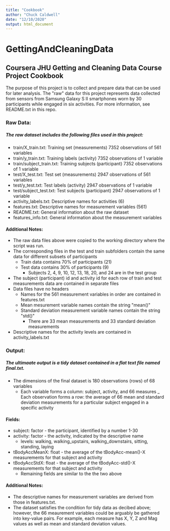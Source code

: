```yaml
---
title: "Cookbook"
author: "Chuck Caldwell"
date: "12/10/2020"
output: html_document
---
```


# GettingAndCleaningData
## Coursera JHU Getting and Cleaning Data Course Project Cookbook

The purpose of this project is to collect and prepare data that can be used for
later analysis. The "raw" data for this project represents data collected from
sensors from Samsung Galaxy S II smartphones worn by 30 participants while
engaged in six activities. For more information, see README.txt in this repo. 

### Raw Data:
##### The raw dataset includes the following files used in this project:
- train/X_train.txt: Training set (measurements) 7352 observations of 561 variables
- train/y_train.txt: Training labels (activity) 7352 observations of 1 variable
- train/subject_train.txt: Training subjects (participant) 7352 observations of 1 variable
- test/X_test.txt: Test set (measurements) 2947 observations of 561 variables
- test/y_test.txt: Test labels (activity) 2947 observations of 1 variable
- test/subject_test.txt: Test subjects (participant) 2947 observations of 1 variable
- activity_labels.txt: Descriptive names for activities (6)
- features.txt: Descriptive names for measurement variables (561)
- README.txt: General information about the raw dataset
- features_info.txt: General information about the measurement variables

#### Additional Notes:
- The raw data files above were copied to the working directory where the script was run.
- The corresponding files in the test and train subfolders contain the same data for different subsets of participants
    - Train data contains 70% of participants (21)
    - Test data contains 30% of participants (9)
        - Subjects 2, 4, 9, 10, 12, 13, 18, 20, and 24 are in the test group
- The subject (participant) id and activity id for each row of train and test measurements data are contained in separate files
- Data files have no headers
    - Names for the 561 measurement variables in order are contained in features.txt
    - Mean mesurement variable names contain the string "mean()"
    - Standard deviation measurement variable names contain the string "std()"
        - There are 33 mean measurements and 33 standard deviation measurements
- Descriptive names for the activity levels are contained in activity_labels.txt

### Output:
##### The ultimaate output is a tidy dataset contained in a flat text file named final.txt.
- The dimensions of the final dataset is 180 observations (rows) of 68 variables
    - Each variable forms a column: subject, activity, and 66 measures
    _ Each observation forms a row: the average of 66 mean and standard deviation measurements for a particular subject engaged in a specific activity

#### Fields:
- subject: factor - the participant, identified by a number 1-30
- activity: factor - the activity, indicated by the descriptive name
    - levels: walking, walking_upstairs, walking_downstairs, sitting, standing, laying
- tBodyAccMeanX: float - the average of the tBodyAcc-mean()-X measurements for that subject and activity
- tBodyAccStdX: float - the average of the tBodyAcc-std()-X measurements for that subject and activity
    - Remaining fields are similar to the the two above

#### Additional Notes:
- The descriptive names for measurement variables are derived from those in features.txt.
- The dataset satisfies the condition for tidy data as decibed above; however, the 66 meaurement variables could be arguably be gathered into key-value pairs. For example, each measure has X, Y, Z and Mag values as well as mean and standard deviation values.
